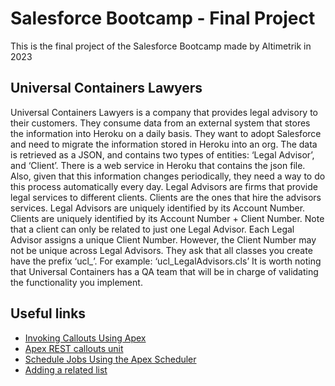 # Salesforce Bootcamp - Final Project

This is the final project of the Salesforce Bootcamp made by Altimetrik in 2023

## Universal Containers Lawyers

Universal Containers Lawyers is a company that provides legal advisory to their customers.
They consume data from an external system that stores the information into Heroku on a daily
basis.
They want to adopt Salesforce and need to migrate the information stored in Heroku into an org.
The data is retrieved as a JSON, and contains two types of entities: ‘Legal Advisor’, and ‘Client’.
There is a web service in Heroku that contains the json file. Also, given that this information
changes periodically, they need a way to do this process automatically every day.
Legal Advisors are firms that provide legal services to different clients. Clients are the ones that
hire the advisors services.
Legal Advisors are uniquely identified by its Account Number.
Clients are uniquely identified by its Account Number + Client Number. Note that a client can
only be related to just one Legal Advisor. Each Legal Advisor assigns a unique Client Number.
However, the Client Number may not be unique across Legal Advisors.
They ask that all classes you create have the prefix ‘ucl_’. For example: ‘ucl_LegalAdvisors.cls’
It is worth noting that Universal Containers has a QA team that will be in charge of validating the
functionality you implement.

## Useful links

- [Invoking Callouts Using Apex](https://developer.salesforce.com/docs/atlas.en-us.apexcode.meta/apexcode/apex_callouts.htm)
- [Apex REST callouts unit](https://trailhead.salesforce.com/en/content/learn/modules/apex_integration_services/apex_integration_rest_callouts)
- [Schedule Jobs Using the Apex Scheduler](https://trailhead.salesforce.com/en/content/learn/modules/asynchronous_apex/async_apex_scheduled)
- [Adding a related list](https://www.marksgroup.net/blog/salesforce-com-adding-a-related-list/)
